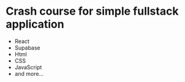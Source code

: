 # Crash course for simple fullstack application
<ul>
        <li>React</li>
        <li>Supabase</li>
        <li>Html</li>
         <li>CSS</li>
        <li>JavaScript</li>
        <li>and more...</li>
</ul>
